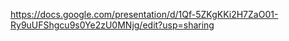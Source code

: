 https://docs.google.com/presentation/d/1Qf-5ZKgKKi2H7ZaO01-Ry9uUFShgcu9s0Ye2zU0MNjg/edit?usp=sharing
